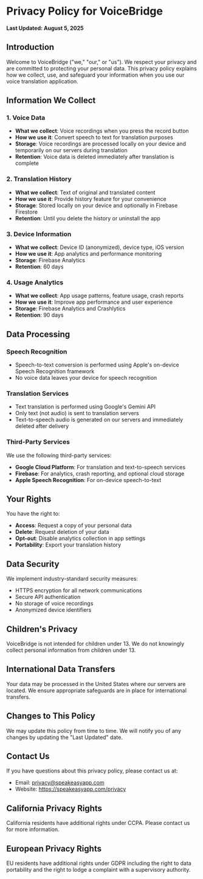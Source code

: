 # Privacy Policy for VoiceBridge

**Last Updated: August 5, 2025**

## Introduction

Welcome to VoiceBridge ("we," "our," or "us"). We respect your privacy and are committed to protecting your personal data. This privacy policy explains how we collect, use, and safeguard your information when you use our voice translation application.

## Information We Collect

### 1. Voice Data
- **What we collect**: Voice recordings when you press the record button
- **How we use it**: Convert speech to text for translation purposes
- **Storage**: Voice recordings are processed locally on your device and temporarily on our servers during translation
- **Retention**: Voice data is deleted immediately after translation is complete

### 2. Translation History
- **What we collect**: Text of original and translated content
- **How we use it**: Provide history feature for your convenience
- **Storage**: Stored locally on your device and optionally in Firebase Firestore
- **Retention**: Until you delete the history or uninstall the app

### 3. Device Information
- **What we collect**: Device ID (anonymized), device type, iOS version
- **How we use it**: App analytics and performance monitoring
- **Storage**: Firebase Analytics
- **Retention**: 60 days

### 4. Usage Analytics
- **What we collect**: App usage patterns, feature usage, crash reports
- **How we use it**: Improve app performance and user experience
- **Storage**: Firebase Analytics and Crashlytics
- **Retention**: 90 days

## Data Processing

### Speech Recognition
- Speech-to-text conversion is performed using Apple's on-device Speech Recognition framework
- No voice data leaves your device for speech recognition

### Translation Services
- Text translation is performed using Google's Gemini API
- Only text (not audio) is sent to translation servers
- Text-to-speech audio is generated on our servers and immediately deleted after delivery

### Third-Party Services
We use the following third-party services:
- **Google Cloud Platform**: For translation and text-to-speech services
- **Firebase**: For analytics, crash reporting, and optional cloud storage
- **Apple Speech Recognition**: For on-device speech-to-text

## Your Rights

You have the right to:
- **Access**: Request a copy of your personal data
- **Delete**: Request deletion of your data
- **Opt-out**: Disable analytics collection in app settings
- **Portability**: Export your translation history

## Data Security

We implement industry-standard security measures:
- HTTPS encryption for all network communications
- Secure API authentication
- No storage of voice recordings
- Anonymized device identifiers

## Children's Privacy

VoiceBridge is not intended for children under 13. We do not knowingly collect personal information from children under 13.

## International Data Transfers

Your data may be processed in the United States where our servers are located. We ensure appropriate safeguards are in place for international transfers.

## Changes to This Policy

We may update this policy from time to time. We will notify you of any changes by updating the "Last Updated" date.

## Contact Us

If you have questions about this privacy policy, please contact us at:
- Email: privacy@speakeasyapp.com
- Website: https://speakeasyapp.com/privacy

## California Privacy Rights

California residents have additional rights under CCPA. Please contact us for more information.

## European Privacy Rights

EU residents have additional rights under GDPR including the right to data portability and the right to lodge a complaint with a supervisory authority.